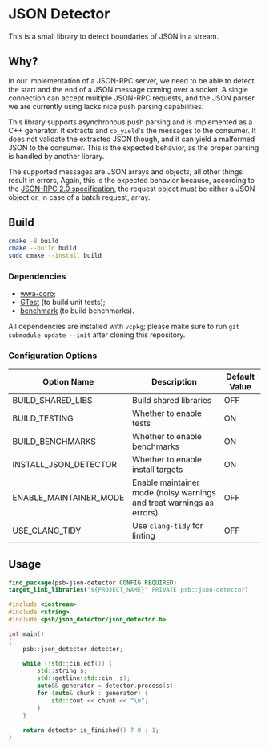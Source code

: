 # JSON Detector

This is a small library to detect boundaries of JSON in a stream.

## Why?

In our implementation of a JSON-RPC server, we need to be able to detect the start and the end of a JSON message coming over a socket. A single connection can accept multiple JSON-RPC requests, and the JSON parser we are currently using lacks nice push parsing capabilities.

This library supports asynchronous push parsing and is implemented as a C++ generator. It extracts and `co_yield`'s the messages to the consumer. It does not validate the extracted JSON though, and it can yield a malformed JSON to the consumer. This is the expected behavior, as the proper parsing is handled by another library.

The supported messages are JSON arrays and objects; all other things result in errors, Again, this is the expected behavior because, according to the [JSON-RPC 2.0 specification](https://www.jsonrpc.org/specification), the request object must be either a JSON object or, in case of a batch request, array.

## Build

```sh
cmake -B build
cmake --build build
sudo cmake --install build
```

### Dependencies

  * [wwa-coro](https://github.com/sjinks/coro-cpp);
  * [GTest](https://github.com/google/googletest) (to build unit tests);
  * [benchmark](https://github.com/google/benchmark) (to build benchmarks).

All dependencies are installed with `vcpkg`; please make sure to run `git submodule update --init` after cloning this repository.

### Configuration Options

| Option Name              | Description                                                          | Default Value |
|--------------------------|----------------------------------------------------------------------|---------------|
| BUILD_SHARED_LIBS        | Build shared libraries                                               | OFF           |
| BUILD_TESTING            | Whether to enable tests                                              | ON            |
| BUILD_BENCHMARKS         | Whether to enable benchmarks                                         | ON            |
| INSTALL_JSON_DETECTOR    | Whether to enable install targets                                    | ON            |
| ENABLE_MAINTAINER_MODE   | Enable maintainer mode (noisy warnings and treat warnings as errors) | OFF           |
| USE_CLANG_TIDY           | Use `clang-tidy` for linting                                         | OFF           |

## Usage

```cmake
find_package(psb-json-detector CONFIG REQUIRED)
target_link_libraries("${PROJECT_NAME}" PRIVATE psb::json-detector)
```

```cpp
#include <iostream>
#include <string>
#include <psb/json_detector/json_detector.h>

int main()
{
    psb::json_detector detector;

    while (!std::cin.eof()) {
        std::string s;
        std::getline(std::cin, s);
        auto&& generator = detector.process(s);
        for (auto& chunk : generator) {
            std::cout << chunk << "\n";
        }
    }

    return detector.is_finished() ? 0 : 1;
}
```
